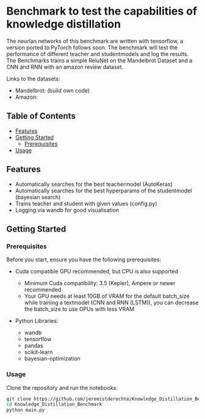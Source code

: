 # Benchmark to test the capabilities of knowledge distillation

The neurlan networks of this benchmark are written with tensorflow, a version ported to PyTorch follows soon. The benchmark will test the performance of different teacher and studentmodels and log the results. The Benchmarks trains a simple ReluNet on the Mandelbrot Dataset and a CNN and RNN with an amazon review dataset. 

Links to the datasets:
- Mandelbrot: (build own code)
- Amazon: 


## Table of Contents

- [Features](#features)
- [Getting Started](#getting-started)
  - [Prerequisites](#prerequisites)
- [Usage](#usage)


## Features

- Automatically searches for the best teachermodel (AutoKeras)
- Automatically searches for the best hyperparams of the studentmodel (bayesian search)
- Trains teacher and student with given values (config.py)
- Logging via wandb for good visualisation

## Getting Started

### Prerequisites

Before you start, ensure you have the following prerequisites:

- Cuda compatible GPU recommended, but CPU is also supported
  - Minimum Cuda compatibility: 3.5 (Kepler), Ampere or newer recommended
  - Your GPU needs at least 10GB of VRAM for the default batch_size while training a textmodel (CNN and RNN (LSTM)), you can decrease the batch_size to use GPUs with less VRAM
    
- Python Libraries:
  - wandb
  - tensorflow
  - pandas
  - scikit-learn
  - bayesian-optimization

### Usage

Clone the repository and run the notebooks:

```bash
git clone https://github.com/jeremistderechte/Knowledge_Distillation_Benchmark.git
cd Knowledge_Distillation_Benchmark
python main.py
